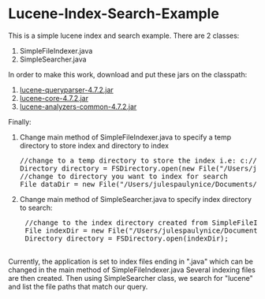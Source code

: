 Lucene-Index-Search-Example
===========================

This is a simple lucene index and search example.  There are 2 classes:  

1. SimpleFileIndexer.java
2. SimpleSearcher.java

In order to make this work, download and put these jars on the classpath:

1. <a href="http://repo1.maven.org/maven2/org/apache/lucene/lucene-queryparser/4.7.2/lucene-queryparser-4.7.2.jar">lucene-queryparser-4.7.2.jar</a>
2. <a href="http://repo1.maven.org/maven2/org/apache/lucene/lucene-core/4.7.2/lucene-core-4.7.2.jar">lucene-core-4.7.2.jar</a>
3.  <a href="http://repo1.maven.org/maven2/org/apache/lucene/lucene-analyzers-common/4.7.2/lucene-analyzers-common-4.7.2.jar">lucene-analyzers-common-4.7.2.jar</a>
  
Finally:

1.  Change main method of SimpleFileIndexer.java to specify a temp directory to store index and directory to index
    <pre>
	//change to a temp directory to store the index i.e: c://temp/index
	Directory directory = FSDirectory.open(new File("/Users/julespaulynice/Documents/search/index"));
	//change to directory you want to index for search
	File dataDir = new File("/Users/julespaulynice/Documents/workspace");
    </pre>
2.  Change main method of SimpleSearcher.java to specify index directory to search:
   <pre>
	//change to the index directory created from SimpleFileIndexer.java
	File indexDir = new File("/Users/julespaulynice/Documents/search/index");
	Directory directory = FSDirectory.open(indexDir);
   </pre>

Currently, the application is set to index files ending in ".java" which can be changed in the main method of SimpleFileIndexer.java
Several indexing files are then created.  Then using SimpleSearcher class, we search for "lucene" and list the file paths that match our query.
